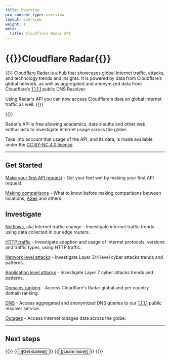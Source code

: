 ```yaml
---
title: Overview
pcx_content_type: overview
layout: overview
weight: 1
meta:
  title: Cloudflare Radar API
---
```


# {{<beta>}}Cloudflare Radar{{</beta>}}

{{<description>}}
[Cloudflare Radar](https://radar.cloudflare.com) is a hub that showcases global Internet traffic, attacks, and technology trends and insights. It is powered by data from Cloudflare’s global network, as well as aggregated and anonymized data from Cloudflare’s [1.1.1.1](https://blog.cloudflare.com/announcing-1111/) public DNS Resolver.

Using Radar's API you can now access Cloudflare's data on global Internet traffic as well.
{{</description>}}

{{<plan type="all">}}

Radar's API is free allowing academics, data sleuths and other web enthusiasts to investigate Internet usage across the globe.

Take into account that usage of the API, and its data, is made available under the [CC BY-NC 4.0 license](https://creativecommons.org/licenses/by-nc/4.0/).

---

## Get Started

[Make your first API request](/radar/get-started/first-request/) - Get your feet wet by making your first API request.

[Making comparisons](/radar/get-started/making-comparisons/) - What to know before making comparisons between locations, [ASes](https://www.cloudflare.com/en-gb/learning/network-layer/what-is-an-autonomous-system/) and others.

## Investigate

[Netflows](/radar/investigate/netflows/), aka Internet traffic change - Investigate internet traffic trends using data collected in our edge routers.

[HTTP traffic](/radar/investigate/http-requests) - Investigate adoption and usage of Internet protocols, versions and traffic types, using HTTP traffic.

[Network level attacks](/radar/investigate/network-layer-attacks/) - Investigate Layer 3/4 level cyber attacks trends and patterns.

[Application level attacks](/radar/investigate/application-layer-attacks/) - Investigate Layer 7 cyber attacks trends and patterns.

[Domains ranking](/radar/investigate/domain-ranking-datasets/) - Access Cloudflare's Radar global and per country domain ranking.

[DNS](/radar/investigate/dns/) - Access aggregated and anonymized DNS queries to our [1.1.1.1](https://blog.cloudflare.com/announcing-1111/) public resolver service.

[Outages](/radar/investigate/outages/) - Access Internet outages data across the globe.

---

## Next steps

{{<button-group>}}
  {{<button type="primary" href="/radar/get-started/first-request">}}Get started{{</button>}}
  {{<button type="secondary" href="/radar/concepts/">}}Learn more{{</button>}}
{{</button-group>}}